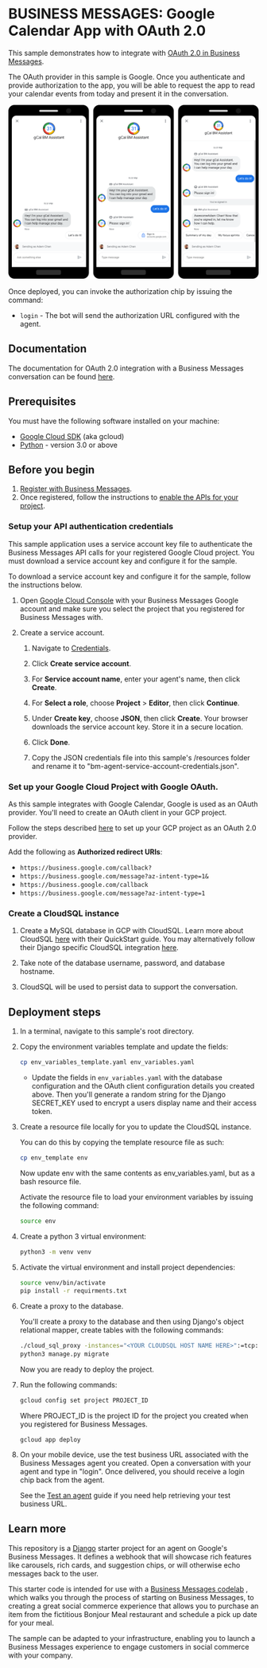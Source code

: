 # BUSINESS MESSAGES: Google Calendar App with OAuth 2.0

This sample demonstrates how to integrate with [OAuth 2.0 in Business Messages](https://developers.google.com/business-communications/business-messages/guides/configure/authenticate).

The OAuth provider in this sample is Google. Once you authenticate and provide
authorization to the app, you will be able to request the app to read your
calendar events from today and present it in the conversation.

![Calendar Integration Screenshot](./gCalBMAssistant-Screenshot.png)

Once deployed, you can invoke the authorization chip by issuing the command:
* `login` - The bot will send the authorization URL configured with the agent.

## Documentation

The documentation for OAuth 2.0 integration with a Business Messages
conversation can be found [here](https://developers.google.com/business-communications/business-messages/guides/configure/authenticate).

## Prerequisites

You must have the following software installed on your machine:

* [Google Cloud SDK](https://cloud.google.com/sdk/) (aka gcloud)
* [Python](https://www.python.org/downloads/) - version 3.0 or above

## Before you begin

1.  [Register with Business Messages](https://developers.google.com/business-communications/business-messages/guides/set-up/register).
1.  Once registered, follow the instructions to [enable the APIs for your project](https://developers.google.com/business-communications/business-messages/guides/set-up/register#enable-api).

### Setup your API authentication credentials

This sample application uses a service account key file to authenticate the Business Messages API calls for your registered Google Cloud project. You must download a service account key and configure it for the sample.

To download a service account key and configure it for the sample, follow the instructions below.

1.  Open [Google Cloud Console](https://console.cloud.google.com) with your
    Business Messages Google account and make sure you select the project that you registered for Business Messages with.

1.  Create a service account.

    1.   Navigate to [Credentials](https://console.cloud.google.com/apis/credentials).

    1.   Click **Create service account**.

    1.   For **Service account name**, enter your agent's name, then click **Create**.

    1.   For **Select a role**, choose **Project** > **Editor**, then click **Continue**.

    1.   Under **Create key**, choose **JSON**, then click **Create**.
         Your browser downloads the service account key. Store it in a secure location.

    1.  Click **Done**.

    1.  Copy the JSON credentials file into this sample's /resources
        folder and rename it to "bm-agent-service-account-credentials.json".

### Set up your Google Cloud Project with Google OAuth.

As this sample integrates with Google Calendar, Google is used as an OAuth
provider. You'll need to create an OAuth client in your GCP project.

Follow the steps described [here](https://support.google.com/cloud/answer/6158849?hl=en)
to set up your GCP project as an OAuth 2.0 provider.

Add the following as **Authorized redirect URIs**:
* `https://business.google.com/callback?`
* `https://business.google.com/message?az-intent-type=1&`
* `https://business.google.com/callback`
* `https://business.google.com/message?az-intent-type=1`

### Create a CloudSQL instance

1.  Create a MySQL database in GCP with CloudSQL. Learn more about CloudSQL [here](https://cloud.google.com/sql/docs/mysql/quickstart)
    with their QuickStart guide. You may alternatively follow their Django
    specific CloudSQL integration [here](https://cloud.google.com/python/django/appengine).

1.  Take note of the database username, password, and database hostname.

1.  CloudSQL will be used to persist data to support the conversation.

## Deployment steps

1.  In a terminal, navigate to this sample's root directory.

1.  Copy the environment variables template and update the fields:

    ```bash
    cp env_variables_template.yaml env_variables.yaml
    ```

    * Update the fields in `env_variables.yaml` with the database configuration
    and the OAuth client configuration details you created above. Then you'll
    generate a random string for the Django SECRET_KEY used to encrypt a users
    display name and their access token.

1.  Create a resource file locally for you to update the CloudSQL instance.

    You can do this by copying the template resource file as such:

    ```bash
    cp env_template env
    ```

    Now update env with the same contents as env_variables.yaml, but as a bash
    resource file.

    Activate the resource file to load your environment variables by issuing
    the following command:

    ```bash
    source env
    ```

1.  Create a python 3 virtual environment:

    ```bash
    python3 -m venv venv
    ```

1.  Activate the virtual environment and install project dependencies:

    ```bash
    source venv/bin/activate
    pip install -r requirments.txt
    ```

1.  Create a proxy to the database.

    You'll create a proxy to the database and then using Django's object
    relational mapper, create tables with the following commands:

    ```bash
    ./cloud_sql_proxy -instances="<YOUR CLOUDSQL HOST NAME HERE>":=tcp:3306
    python3 manage.py migrate
    ```

    Now you are ready to deploy the project.

1.  Run the following commands:

    ```bash
    gcloud config set project PROJECT_ID
    ```

    Where PROJECT_ID is the project ID for the project you created when you registered for
    Business Messages.

    ```base
    gcloud app deploy
    ```

1.  On your mobile device, use the test business URL associated with the
    Business Messages agent you created. Open a conversation with your agent
    and type in "login". Once delivered, you should receive a login chip back
    from the agent.

    See the [Test an agent](https://developers.google.com/business-communications/business-messages/guides/set-up/agent#test-agent)
    guide if you need help retrieving your test business URL.


## Learn more

This repository is a [Django](https://www.djangoproject.com/) starter project
for an agent on Google's Business Messages. It defines a webhook that will
showcase rich features like carousels, rich cards, and suggestion chips, or
will otherwise echo messages back to the user.

This starter code is intended for use with a [Business Messages codelab](http://codelabs.developers.google.com/)
, which walks you through the process of starting on Business Messages, to
creating a great social commerce experience that allows you to purchase an item
from the fictitious Bonjour Meal restaurant and schedule a pick up date for your
meal.

The sample can be adapted to your infrastructure, enabling you to launch a
Business Messages experience to engage customers in social commerce with your
company.
